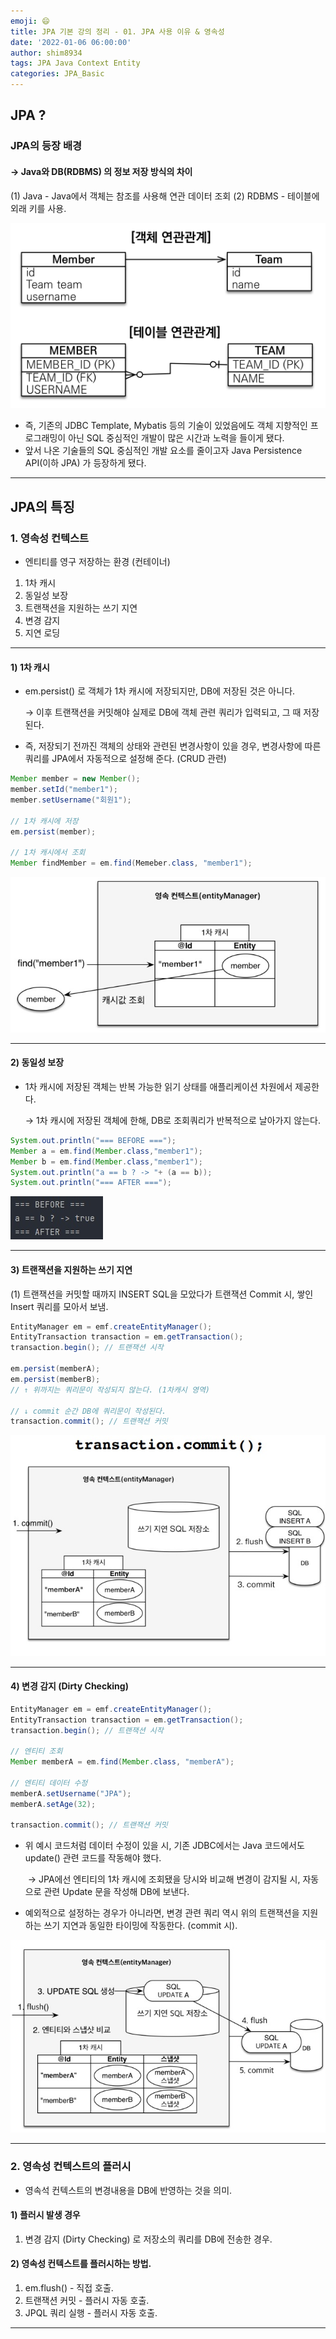 ```yaml
---
emoji: 😄
title: JPA 기본 강의 정리 - 01. JPA 사용 이유 & 영속성
date: '2022-01-06 06:00:00'
author: shim8934
tags: JPA Java Context Entity
categories: JPA_Basic
---
```

## JPA ?
### JPA의 등장 배경
#### → Java와  DB(RDBMS) 의 정보 저장 방식의 차이
(1) Java - Java에서 객체는 참조를 사용해 연관 데이터 조회
(2) RDBMS - 테이블에 외래 키를 사용.

![difference](./difference.jpg)



* 즉, 기존의 JDBC Template, Mybatis 등의 기술이 있었음에도 객체 지향적인 프로그래밍이 아닌 SQL 중심적인 개발이 많은 시간과 노력을 들이게 됐다.
* 앞서 나온 기술들의 SQL 중심적인 개발 요소를 줄이고자 Java Persistence API(이하 JPA) 가 등장하게 됐다.


---

## JPA의 특징

### 1. 영속성 컨텍스트

* 엔티티를 영구 저장하는 환경 (컨테이너)

1) 1차 캐시
1) 동일성 보장
1) 트랜잭션을 지원하는 쓰기 지연
1) 변경 감지
1) 지연 로딩

---

#### 1) 1차 캐시

* em.persist() 로 객체가 1차 캐시에 저장되지만, DB에 저장된 것은 아니다.

  → 이후 트랜잭션을 커밋해야 실제로 DB에 객체 관련 쿼리가 입력되고, 그 때 저장된다.

* 즉, 저장되기 전까진 객체의 상태와 관련된 변경사항이 있을 경우, 변경사항에 따른 쿼리를 JPA에서 자동적으로 설정해 준다. (CRUD 관련)

```java
Member member = new Member();
member.setId("member1");
member.setUsername("회원1");

// 1차 캐시에 저장
em.persist(member);

// 1차 캐시에서 조회
Member findMember = em.find(Memeber.class, "member1");
```

![temporarycache01](./temporarycache01.jpg)

---

#### 2) 동일성 보장

* 1차 캐시에 저장된 객체는 반복 가능한 읽기 상태를 애플리케이션 차원에서 제공한다.

  → 1차 캐시에 저장된 객체에 한해, DB로 조회쿼리가 반복적으로 날아가지 않는다.

```java
System.out.println("=== BEFORE ===");
Member a = em.find(Member.class,"member1");
Member b = em.find(Member.class,"member1");
System.out.println("a == b ? -> "+ (a == b));
System.out.println("=== AFTER ===");
```

![repetable-read.jpg](./repetable-read.jpg)

---

#### 3) 트랜잭션을 지원하는 쓰기 지연

(1) 트랜잭션을 커밋할 때까지 INSERT SQL을 모았다가 트랜잭션 Commit 시, 쌓인 Insert 쿼리를 모아서 보냄. 

```java
EntityManager em = emf.createEntityManager();
EntityTransaction transaction = em.getTransaction();
transaction.begin(); // 트랜잭션 시작

em.persist(memberA);
em.persist(memberB);
// ↑ 위까지는 쿼리문이 작성되지 않는다. (1차캐시 영역)

// ↓ commit 순간 DB에 쿼리문이 작성된다.
transaction.commit(); // 트랜잭션 커밋
```

![transaction-commit](./transaction-commit.jpg)

---

#### 4) 변경 감지 (Dirty Checking)

```java
EntityManager em = emf.createEntityManager();
EntityTransaction transaction = em.getTransaction();
transaction.begin(); // 트랜잭션 시작

// 엔티티 조회
Member memberA = em.find(Member.class, "memberA");

// 엔티티 데이터 수정
memberA.setUsername("JPA");
memberA.setAge(32);

transaction.commit(); // 트랜잭션 커밋
```

* 위 예시 코드처럼 데이터 수정이 있을 시, 기존 JDBC에서는 Java 코드에서도 update() 관련 코드를 작동해야 했다.

  ​	→ JPA에선 엔티티의 1차 캐시에 조회됐을 당시와 비교해 변경이 감지될 시, 자동으로 관련 Update 문을 작성해 DB에 보낸다.

* 예외적으로 설정하는 경우가 아니라면, 변경 관련 쿼리 역시 위의 트랜잭션을 지원하는 쓰기 지연과 동일한 타이밍에 작동한다. (commit 시).

![DirtyChecking](./DirtyChecking.jpg)

---
### 2. 영속성 컨텍스트의 플러시

* 영속석 컨텍스트의 변경내용을 DB에 반영하는 것을 의미.

#### 1) 플러시 발생 경우

1. 변경 감지 (Dirty Checking) 로 저장소의 쿼리를 DB에 전송한 경우.

#### 2)  영속성 컨텍스트를 플러시하는 방법.

1. em.flush() - 직접 호출.
2. 트랜잭션 커밋 - 플러시 자동 호출.
3. JPQL 쿼리 실행 - 플러시 자동 호출.

---


```toc

```